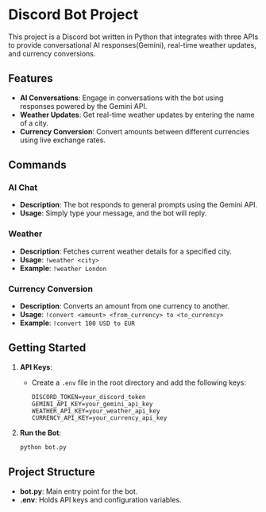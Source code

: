 # Discord Bot Project

This project is a Discord bot written in Python that integrates with three APIs to provide conversational AI responses(Gemini), real-time weather updates, and currency conversions.

## Features

- **AI Conversations**: Engage in conversations with the bot using responses powered by the Gemini API.
- **Weather Updates**: Get real-time weather updates by entering the name of a city.
- **Currency Conversion**: Convert amounts between different currencies using live exchange rates.

## Commands

### AI Chat
- **Description**: The bot responds to general prompts using the Gemini API.
- **Usage**: Simply type your message, and the bot will reply.

### Weather
- **Description**: Fetches current weather details for a specified city.
- **Usage**: `!weather <city>`
- **Example**: `!weather London`

### Currency Conversion
- **Description**: Converts an amount from one currency to another.
- **Usage**: `!convert <amount> <from_currency> to <to_currency>`
- **Example**: `!convert 100 USD to EUR`


## Getting Started

1. **API Keys**:
    - Create a `.env` file in the root directory and add the following keys:
      ```
      DISCORD_TOKEN=your_discord_token
      GEMINI_API_KEY=your_gemini_api_key
      WEATHER_API_KEY=your_weather_api_key
      CURRENCY_API_KEY=your_currency_api_key
      ```

2. **Run the Bot**:
    ```bash
    python bot.py
    ```

## Project Structure

- **bot.py**: Main entry point for the bot.
- **.env**: Holds API keys and configuration variables.
  
